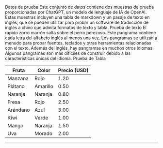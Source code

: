 Datos de prueba
Este conjunto de datos contiene dos muestras de prueba proporcionadas por ChatGPT, un modelo de lenguaje de IA de OpenAI.
Estas muestras incluyen una tabla de markdown y un pasaje de texto en inglés, que se pueden utilizar para probar un software de traducción de inglés a chino que admita formatos de texto y tabla.
Prueba de texto
El rápido zorro marrón salta sobre el perro perezoso. Este pangrama contiene cada letra del alfabeto inglés al menos una vez. Los pangramas se utilizan a menudo para probar fuentes, teclados y otras herramientas relacionadas con el texto. Además del inglés, hay pangramas en muchos otros idiomas. Algunos pangramas son más difíciles de construir debido a las características únicas del idioma.
Prueba de Tabla

| Fruta | Color | Precio (USD) |
| --- |--- |--- |
| Manzana | Rojo | 1.20 |
| Plátano | Amarillo | 0.50 |
| Naranja | Naranja | 0.80 |
| Fresa | Rojo | 2.50 |
| Arándano | Azul | 3.00 |
| Kiwi | Verde | 1.00 |
| Mango | Naranja | 1.50 |
| Uva | Morado | 2.00 |

---

